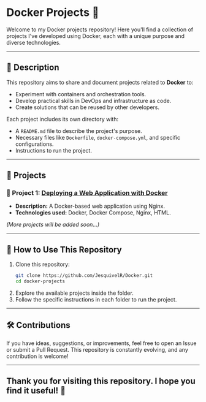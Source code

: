 # Docker Projects 🐳

Welcome to my Docker projects repository! Here you'll find a collection of projects I've developed using Docker, each with a unique purpose and diverse technologies.

---

## 📝 **Description**

This repository aims to share and document projects related to **Docker** to:
- Experiment with containers and orchestration tools.  
- Develop practical skills in DevOps and infrastructure as code.  
- Create solutions that can be reused by other developers.

Each project includes its own directory with:
- A `README.md` file to describe the project's purpose.  
- Necessary files like `Dockerfile`, `docker-compose.yml`, and specific configurations.  
- Instructions to run the project.  

---

## 📂 **Projects**

### 📌 Project 1: [Deploying a Web Application with Docker](./docker-projects/01-web-server)
- **Description:** A Docker-based web application using Nginx.  
- **Technologies used:** Docker, Docker Compose, Nginx, HTML.  


*(More projects will be added soon...)*

---

## 🚀 **How to Use This Repository**

1. Clone this repository:
   ```bash
   git clone https://github.com/JesquivelR/Docker.git
   cd docker-projects
2. Explore the available projects inside the folder.
3. Follow the specific instructions in each folder to run the project.

---

## 🛠 **Contributions**
If you have ideas, suggestions, or improvements, feel free to open an Issue or submit a Pull Request. This repository is constantly evolving, and any contribution is welcome!

---
## **Thank you for visiting this repository. I hope you find it useful! 🚢**

